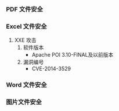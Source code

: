 ### PDF 文件安全

### Excel 文件安全
1. XXE 攻击
    1. 软件版本
        - Apache POI 3.10-FINAL及以前版本
    2. 漏洞编号
        - CVE-2014-3529

### Word 文件安全

### 图片文件安全

### 
